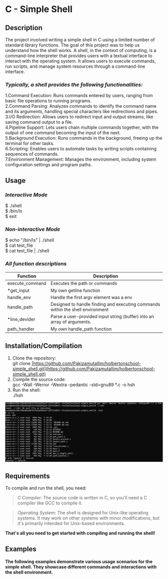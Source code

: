 # C - Simple Shell


## Description

The project involved writing a simple shell in C using a limited number of standard library functions.
The goal of this project was to help us understand how the shell works.
A shell, in the context of computing, is a command-line interpreter that provides users with a textual interface to interact with the operating system. It allows users to execute commands, run scripts, and manage system resources through a command-line interface.

### *Typically, a shell provides the following functionalities:*<br>
1.Command Execution: Runs commands entered by users, ranging from basic file operations to running programs.<br>
2.Command Parsing: Analyzes commands to identify the command name and its arguments, handling special characters like redirections and pipes.<br>
3.I/O Redirection: Allows users to redirect input and output streams, like saving command output to a file.<br>
4.Pipeline Support: Lets users chain multiple commands together, with the output of one command becoming the input of the next.<br>
5.Background Execution: Runs commands in the background, freeing up the terminal for other tasks.<br>
6.Scripting: Enables users to automate tasks by writing scripts containing sequences of commands.<br>
7.Environment Management: Manages the environment, including system configuration settings and program paths.<br>


## Usage

### *Interactive Mode*
$ ./shell <br>
$ /bin/ls <br>
$ exit <br>

### *Non-interactive Mode*
$ echo "/bin/ls" | ./shell <br>
$ cat test_file <br>
$ cat test_file | ./shell <br>


### *All function descriptions*

Function | Description
 ------------ | ------------- 
execute_command | Executes the path or commands 
*get_input | My own getline function
handle_env | Handle the first argv element was a env
handle_path | Designed to handle finding and executing commands within the shell environment
*line_devider | Parse a user-provided input string (buffer) into an array of arguments.
path_handler | My own handle_path function


## Installation/Compilation

1. Clone the repository: <br>
git clone [https://github.com/Pakizamutallim/holbertonschool-simple_shell.git](https://github.com/Pakizamutallim/holbertonschool-simple_shell.git) <br>
2. Compile the source code: <br>
gcc -Wall -Werror -Wextra -pedantic -std=gnu89 *.c -o hsh
3. Run the shell: <br>
./hsh
 
 ![bash screenshot](./bash.png)

## Requirements

To compile and run the shell, you need:
> *C Compiler:* The source code is written in C, so you'll need a C compiler like GCC to compile it.

> *Operating System:* The shell is designed for Unix-like operating systems. It may work on other systems with minor modifications, but it's primarily intended for Unix-based environments. <br>

**That's all you need to get started with compiling and running the shell!**

## Examples

#### The following examples demonstrate various usage scenarios for the simple shell. They showcase different commands and interactions with the shell environment.



